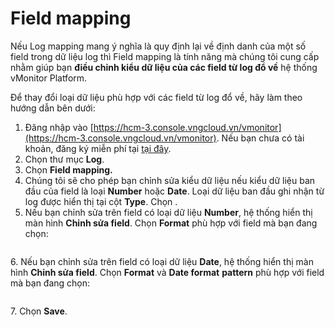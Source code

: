 # Field mapping

Nếu Log mapping mang ý nghĩa là quy định lại về định danh của một số field trong dữ liệu log thì Field mapping là tính năng mà chúng tôi cung cấp nhằm giúp bạn **điều chỉnh kiểu dữ liệu của các field từ log đổ về** hệ thống vMonitor Platform. 

Để thay đổi loại dữ liệu phù hợp với các field từ log đổ về, hãy làm theo hướng dẫn bên dưới: 

1. Đăng nhập vào [https://hcm-3.console.vngcloud.vn/vmonitor](https://hcm-3.console.vngcloud.vn/vmonitor). Nếu bạn chưa có tài khoản, đăng ký miễn phí tại [tại đây](https://register.vngcloud.vn/signup).
2. Chọn thư mục **Log**.
3. Chọn **Field mapping.**
4. Chúng tôi sẽ cho phép bạn chỉnh sửa kiểu dữ liệu nếu kiểu dữ liệu ban đầu của field là loại **Number** hoặc **Date**. Loại dữ liệu ban đầu ghi nhận từ log được hiển thị tại cột **Type**. Chọn <img src="https://docs-admin.vngcloud.vn/download/thumbnails/49650644/image2023-4-27_9-37-38.png?version=1&#x26;modificationDate=1682563058000&#x26;api=v2" alt="" data-size="line">.
5. Nếu bạn chỉnh sửa trên field có loại dữ liệu **Number**, hệ thống hiển thị màn hình **Chỉnh sửa field**. Chọn **Format** phù hợp với field mà bạn đang chọn:

<figure><img src="https://docs-admin.vngcloud.vn/download/attachments/49650644/image2023-4-27_9-39-32.png?version=1&#x26;modificationDate=1682563172000&#x26;api=v2" alt=""><figcaption></figcaption></figure>

6\. Nếu bạn chỉnh sửa trên field có loại dữ liệu **Date**, hệ thống hiển thị màn hình **Chỉnh sửa field**. Chọn **Format** và **Date format** **pattern** phù hợp với field mà bạn đang chọn:

<figure><img src="https://docs-admin.vngcloud.vn/download/attachments/49650644/image2023-4-27_9-41-40.png?version=1&#x26;modificationDate=1682563300000&#x26;api=v2" alt=""><figcaption></figcaption></figure>

7\. Chọn **Save**.
